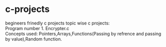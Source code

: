 # c-projects
begineers frinedly c projects
topic wise c projects:</br>
Program number 1. Encrypter.c</br>
  Concepts used: Pointers,Arrays,Functions(Passing by refrence and passing by value),Random function.
